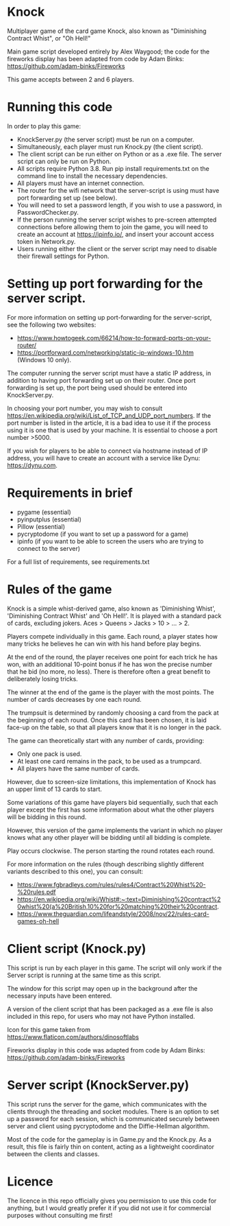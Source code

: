 # Knock
Multiplayer game of the card game Knock, also known as "Diminishing Contract Whist", or "Oh Hell!"

Main game script developed entirely by Alex Waygood; the code for the fireworks display has been adapted from code by Adam Binks: https://github.com/adam-binks/Fireworks

This game accepts between 2 and 6 players.

# Running this code
In order to play this game:
* KnockServer.py (the server script) must be run on a computer.
* Simultaneously, each player must run Knock.py (the client script).
* The client script can be run either on Python or as a .exe file. The server script can only be run on Python.
* All scripts require Python 3.8. Run pip install requirements.txt on the command line to install the necessary dependencies.
* All players must have an internet connection.
* The router for the wifi network that the server-script is using must have port forwarding set up (see below).
* You will need to set a password length, if you wish to use a password, in PasswordChecker.py.
* If the person running the server script wishes to pre-screen attempted connections before allowing them to join the game, you will need to create an account at https://ipinfo.io/, and insert your account access token in Network.py.
* Users running either the client or the server script may need to disable their firewall settings for Python.

# Setting up port forwarding for the server script.
For more information on setting up port-forwarding for the server-script, see the following two websites:
* https://www.howtogeek.com/66214/how-to-forward-ports-on-your-router/
* https://portforward.com/networking/static-ip-windows-10.htm (Windows 10 only).

The computer running the server script must have a static IP address, in addition to having port forwarding set up on their router.
Once port forwarding is set up, the port being used should be entered into KnockServer.py.

In choosing your port number, you may wish to consult https://en.wikipedia.org/wiki/List_of_TCP_and_UDP_port_numbers.
If the port number is listed in the article, it is a bad idea to use it if the process using it is one that is used by your machine.
It is essential to choose a port number >5000.

If you wish for players to be able to connect via hostname instead of IP address, you will have to create an account with a service like Dynu: https://dynu.com.

# Requirements in brief
* pygame (essential)
* pyinputplus (essential)
* Pillow (essential)
* pycryptodome (if you want to set up a password for a game)
* ipinfo (if you want to be able to screen the users who are trying to connect to the server)

For a full list of requirements, see requirements.txt

# Rules of the game
Knock is a simple whist-derived game, also known as 'Diminishing Whist', 'Diminishing Contract Whist' and 'Oh Hell!'.
It is played with a standard pack of cards, excluding jokers.
Aces > Queens > Jacks > 10 > ... > 2.

Players compete individually in this game.
Each round, a player states how many tricks he believes he can win with his hand before play begins.

At the end of the round, the player receives one point for each trick he has won, with an additional 10-point bonus if he has won the precise number that he bid (no more, no less).
There is therefore often a great benefit to deliberately losing tricks.

The winner at the end of the game is the player with the most points.
The number of cards decreases by one each round.

The trumpsuit is determined by randomly choosing a card from the pack at the beginning of each round.
Once this card has been chosen, it is laid face-up on the table, so that all players know that it is no longer in the pack.

The game can theoretically start with any number of cards, providing:
* Only one pack is used.
* At least one card remains in the pack, to be used as a trumpcard.
* All players have the same number of cards.

However, due to screen-size limitations, this implementation of Knock has an upper limit of 13 cards to start.

Some variations of this game have players bid sequentially, such that each player except the first has some information about what the other players will be bidding in this round.

However, this version of the game implements the variant in which no player knows what any other player will be bidding until all bidding is complete.

Play occurs clockwise.
The person starting the round rotates each round.

For more information on the rules (though describing slightly different variants described to this one), you can consult:
* https://www.fgbradleys.com/rules/rules4/Contract%20Whist%20-%20rules.pdf
* https://en.wikipedia.org/wiki/Whist#:~:text=Diminishing%20contract%20whist%20(a%20British,10%20for%20matching%20their%20contract.
* https://www.theguardian.com/lifeandstyle/2008/nov/22/rules-card-games-oh-hell

# Client script (Knock.py)
This script is run by each player in this game. 
The script will only work if the Server script is running at the same time as this script.

The window for this script may open up in the background after the necessary inputs have been entered.

A version of the client script that has been packaged as a .exe file is also included in this repo, for users who may not have Python installed.

Icon for this game taken from https://www.flaticon.com/authors/dinosoftlabs

Fireworks display in this code was adapted from code by Adam Binks: https://github.com/adam-binks/Fireworks

# Server script (KnockServer.py)
This script runs the server for the game, which communicates with the clients through the threading and socket modules. 
There is an option to set up a password for each session, which is communicated securely between server and client using pycryptodome and the Diffie-Hellman algorithm.

Most of the code for the gameplay is in Game.py and the Knock.py. 
As a result, this file is fairly thin on content, acting as a lightweight coordinator between the clients and classes.

# Licence
The licence in this repo officially gives you permission to use this code for anything, but I would greatly prefer it if you did not use it for commercial purposes without consulting me first!